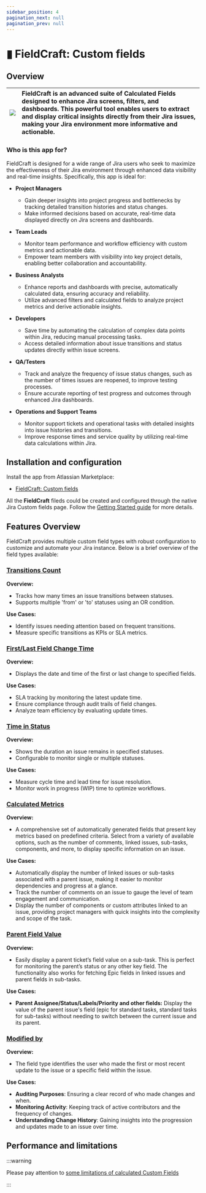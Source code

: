```yaml
---
sidebar_position: 4
pagination_next: null
pagination_prev: null
---
```


# ▮ FieldCraft: Custom fields

## Overview

| ![](/img/field-craft-logo-144-144.png) | FieldCraft is an advanced suite of Calculated Fields designed to enhance Jira screens, filters, and dashboards. This powerful tool enables users to extract and display critical insights directly from their Jira issues, making your Jira environment more informative and actionable. |
|---|:---|


### Who is this app for?
FieldCraft is designed for a wide range of Jira users who seek to maximize the effectiveness of their Jira environment through enhanced data visibility and real-time insights. Specifically, this app is ideal for:

- **Project Managers**
  - Gain deeper insights into project progress and bottlenecks by tracking detailed transition histories and status changes.
  - Make informed decisions based on accurate, real-time data displayed directly on Jira screens and dashboards.

- **Team Leads**
  - Monitor team performance and workflow efficiency with custom metrics and actionable data.
  - Empower team members with visibility into key project details, enabling better collaboration and accountability.

- **Business Analysts**
  - Enhance reports and dashboards with precise, automatically calculated data, ensuring accuracy and reliability.
  - Utilize advanced filters and calculated fields to analyze project metrics and derive actionable insights.

- **Developers**
  - Save time by automating the calculation of complex data points within Jira, reducing manual processing tasks.
  - Access detailed information about issue transitions and status updates directly within issue screens.

- **QA/Testers**
  - Track and analyze the frequency of issue status changes, such as the number of times issues are reopened, to improve testing processes.
  - Ensure accurate reporting of test progress and outcomes through enhanced Jira dashboards.

- **Operations and Support Teams**
  - Monitor support tickets and operational tasks with detailed insights into issue histories and transitions.
  - Improve response times and service quality by utilizing real-time data calculations within Jira.


## Installation and configuration

Install the app from Atlassian Marketplace:

- [FieldCraft: Custom fields](https://marketplace.atlassian.com/apps/1234688/fieldcraft-custom-fields-for-jira-cloud?tab=overview)

All the **FieldCraft** fileds could be created and configured through the native Jira Custom fields page.
Follow the [Getting Started guide](./getting-started.md) for more details.


## Features Overview

FieldCraft provides multiple custom field types with robust configuration to customize and automate your Jira instance. Below is a brief overview of the field types available:

### [Transitions Count](./transinions-count/index.md)

**Overview:**
- Tracks how many times an issue transitions between statuses.
- Supports multiple 'from' or 'to' statuses using an OR condition.

**Use Cases:**
- Identify issues needing attention based on frequent transitions.
- Measure specific transitions as KPIs or SLA metrics.

### [First/Last Field Change Time](./field-change-time/index.md)

**Overview:**
- Displays the date and time of the first or last change to specified fields.

**Use Cases:**
- SLA tracking by monitoring the latest update time.
- Ensure compliance through audit trails of field changes.
- Analyze team efficiency by evaluating update times.

### [Time in Status](./time-in-status/index.md)

**Overview:**
- Shows the duration an issue remains in specified statuses.
- Configurable to monitor single or multiple statuses.

**Use Cases:**
- Measure cycle time and lead time for issue resolution.
- Monitor work in progress (WIP) time to optimize workflows.

### [Calculated Metrics](./metrics/index.md)

**Overview:**
- A comprehensive set of automatically generated fields that present key metrics based on predefined criteria. Select from a variety of available options, such as the number of comments, linked issues, sub-tasks, components, and more, to display specific information on an issue.

**Use Cases:**
- Automatically display the number of linked issues or sub-tasks associated with a parent issue, making it easier to monitor dependencies and progress at a glance.
- Track the number of comments on an issue to gauge the level of team engagement and communication.
- Display the number of components or custom attributes linked to an issue, providing project managers with quick insights into the complexity and scope of the task.

### [Parent Field Value](./parent-field/index.md)

**Overview:**
- Easily display a parent ticket’s field value on a sub-task. This is perfect for monitoring the parent’s status or any other key field. The functionality also works for fetching Epic fields in linked issues and parent fields in sub-tasks.

**Use Cases:**
- **Parent Assignee/Status/Labels/Priority and other fields:** Display the value of the parent issue's field (epic for standard tasks, standard tasks for sub-tasks) without needing to switch between the current issue and its parent.


### [Modified by](./modified-by/index.md)

**Overview:**
- The field type identifies the user who made the first or most recent update to the issue or a specific field within the issue. 

**Use Cases:**
- **Auditing Purposes**: Ensuring a clear record of who made changes and when.
- **Monitoring Activity**: Keeping track of active contributors and the frequency of changes.
- **Understanding Change History**: Gaining insights into the progression and updates made to an issue over time.


## Performance and limitations

:::warning

Please pay attention to [some limitations of calculated Custom Fields](./performance-limitations/index.md)

:::